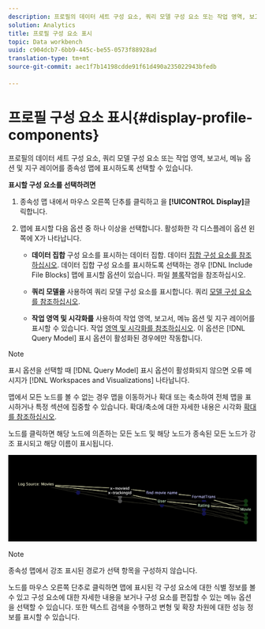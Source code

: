 ```yaml
---
description: 프로필의 데이터 세트 구성 요소, 쿼리 모델 구성 요소 또는 작업 영역, 보고서, 메뉴 옵션 및 지구 레이어를 종속성 맵에 표시하도록 선택할 수 있습니다.
solution: Analytics
title: 프로필 구성 요소 표시
topic: Data workbench
uuid: c904dcb7-6bb9-445c-be55-0573f88928ad
translation-type: tm+mt
source-git-commit: aec1f7b14198cdde91f61d490a235022943bfedb

---
```



# 프로필 구성 요소 표시{#display-profile-components}

프로필의 데이터 세트 구성 요소, 쿼리 모델 구성 요소 또는 작업 영역, 보고서, 메뉴 옵션 및 지구 레이어를 종속성 맵에 표시하도록 선택할 수 있습니다.

**표시할 구성 요소를 선택하려면**

1. 종속성 맵 내에서 마우스 오른쪽 단추를 클릭하고 을 **[!UICONTROL Display]**&#x200B;클릭합니다.
1. 맵에 표시할 다음 옵션 중 하나 이상을 선택합니다. 활성화한 각 디스플레이 옵션 왼쪽에 X가 나타납니다.

   * **데이터 집합** 구성 요소를 표시하는 데이터 집합. 데이터 [집합 구성 요소를 참조하십시오](../../../../../home/c-get-started/c-admin-intrf/c-dataset-mgrs/c-dep-maps/c-dataset-comp.md#concept-4afe28ad29d14eca8a5000847254c293). 데이터 집합 구성 요소를 표시하도록 선택하는 경우 [!DNL Include File Blocks] 맵에 표시할 옵션이 있습니다. 파일 [블록](../../../../../home/c-get-started/c-admin-intrf/c-dataset-mgrs/c-dep-maps/c-wkg-file-blocks.md#concept-3652bbabfbd34449a5f842d8aa598efc)작업을 참조하십시오.

   * **쿼리 모델을** 사용하여 쿼리 모델 구성 요소를 표시합니다. 쿼리 [모델 구성 요소를 참조하십시오](../../../../../home/c-get-started/c-admin-intrf/c-dataset-mgrs/c-dep-maps/c-qry-mod-comp.md#concept-32c6dadd32f74179b026c7e96d47710f).

   * **작업 영역 및 시각화를** 사용하여 작업 영역, 보고서, 메뉴 옵션 및 지구 레이어를 표시할 수 있습니다. 작업 [영역 및 시각화를 참조하십시오](../../../../../home/c-get-started/c-admin-intrf/c-dataset-mgrs/c-dep-maps/c-wksps-vis.md#concept-abbd4fb115ff47f49f879466ce274921). 이 옵션은 [!DNL Query Model] 표시 옵션이 활성화된 경우에만 작동합니다.

>[!NOTE]
>
>표시 옵션을 선택할 때 [!DNL Query Model] 표시 옵션이 활성화되지 않으면 오류 메시지가 [!DNL Workspaces and Visualizations] 나타납니다.

맵에서 모든 노드를 볼 수 없는 경우 맵을 이동하거나 확대 또는 축소하여 전체 맵을 표시하거나 특정 섹션에 집중할 수 있습니다. 확대/축소에 대한 자세한 내용은 시각화 [확대를 참조하십시오](../../../../../home/c-get-started/c-vis/c-zoom-vis.md#concept-7e33670bb5344f78a316f1a84cc20530).

노드를 클릭하면 해당 노드에 의존하는 모든 노드 및 해당 노드가 종속된 모든 노드가 강조 표시되고 해당 이름이 표시됩니다.

![](assets/vis_DependencyMap_HighlightedPath.png)

>[!NOTE]
>
>종속성 맵에서 강조 표시된 경로가 선택 항목을 구성하지 않습니다.

노드를 마우스 오른쪽 단추로 클릭하면 맵에 표시된 각 구성 요소에 대한 식별 정보를 볼 수 있고 구성 요소에 대한 자세한 내용을 보거나 구성 요소를 편집할 수 있는 메뉴 옵션을 선택할 수 있습니다. 또한 텍스트 검색을 수행하고 변형 및 확장 차원에 대한 성능 정보를 표시할 수 있습니다.
